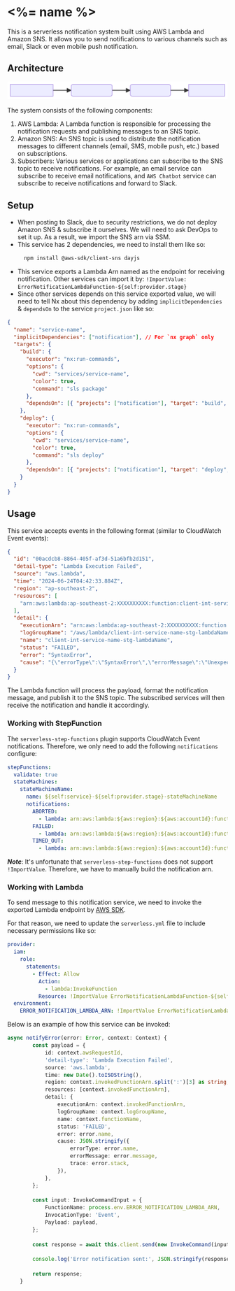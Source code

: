 # <%= name %>

This is a serverless notification system built using AWS Lambda and Amazon SNS. It allows you to send notifications to various channels such as email, Slack or even mobile push notification.

## Architecture

![Architecture Diagram](docs/architecture-diagram.svg)

The system consists of the following components:

1. AWS Lambda: A Lambda function is responsible for processing the notification requests and publishing messages to an SNS topic.
2. Amazon SNS: An SNS topic is used to distribute the notification messages to different channels (email, SMS, mobile push, etc.) based on subscriptions.
3. Subscribers: Various services or applications can subscribe to the SNS topic to receive notifications. For example, an email service can subscribe to receive email notifications, and `AWS Chatbot` service can subscribe to receive notifications and forward to Slack.

## Setup

- When posting to Slack, due to security restrictions, we do not deploy Amazon SNS & subscribe it ourselves. We will need to ask DevOps to set it up. As a result, we import the SNS arn via SSM.
- This service has 2 dependencies, we need to install them like so:
  ```bash
    npm install @aws-sdk/client-sns dayjs
  ```
- This service exports a Lambda Arn named as the endpoint for receiving notification. Other services can import it by: `!ImportValue: ErrorNotificationLambdaFunction-${self:provider.stage}`
- Since other services depends on this service exported value, we will need to tell Nx about this dependency by adding `implicitDependencies` & `dependsOn` to the service `project.json` like so:

```json
{
  "name": "service-name",
  "implicitDependencies": ["notification"], // For `nx graph` only
  "targets": {
    "build": {
      "executor": "nx:run-commands",
      "options": {
        "cwd": "services/service-name",
        "color": true,
        "command": "sls package"
      },
      "dependsOn": [{ "projects": ["notification"], "target": "build", "params": "forward" }]
    },
    "deploy": {
      "executor": "nx:run-commands",
      "options": {
        "cwd": "services/service-name",
        "color": true,
        "command": "sls deploy"
      },
      "dependsOn": [{ "projects": ["notification"], "target": "deploy", "params": "forward" }]
    }
  }
}
```

## Usage

This service accepts events in the following format (similar to CloudWatch Event events):

```json
{
  "id": "00acdcb8-8864-405f-af3d-51a6bfb2d151",
  "detail-type": "Lambda Execution Failed",
  "source": "aws.lambda",
  "time": "2024-06-24T04:42:33.884Z",
  "region": "ap-southeast-2",
  "resources": [
    "arn:aws:lambda:ap-southeast-2:XXXXXXXXXX:function:client-int-service-name-stg-lambdaName"
  ],
  "detail": {
    "executionArn": "arn:aws:lambda:ap-southeast-2:XXXXXXXXXX:function:client-int-service-name-stg-lambdaName",
    "logGroupName": "/aws/lambda/client-int-service-name-stg-lambdaName",
    "name": "client-int-service-name-stg-lambdaName",
    "status": "FAILED",
    "error": "SyntaxError",
    "cause": "{\"errorType\":\"SyntaxError\",\"errorMessage\":\"Unexpected token u in JSON at position 0\",\"trace\":\"SyntaxError: Unexpected token u in JSON at position 0\\n    at JSON.parse (<anonymous>)\\n    at Runtime.V1 (/src/lambda/create-order.ts:39:34)\\n    at Runtime.handleOnceNonStreaming (file:///var/runtime/index.mjs:1173:29)\"}"
  }
}
```

The Lambda function will process the payload, format the notification message, and publish it to the SNS topic. The subscribed services will then receive the notification and handle it accordingly.

### Working with StepFunction

The `serverless-step-functions` plugin supports CloudWatch Event notifications. Therefore, we only need to add the following `notifications` configure:

```yaml
stepFunctions:
  validate: true
  stateMachines:
    stateMachineName:
      name: ${self:service}-${self:provider.stage}-stateMachineName
      notifications:
        ABORTED:
          - lambda: arn:aws:lambda:${aws:region}:${aws:accountId}:function:tt-int-notification-${self:provider.stage}-notifyError
        FAILED:
          - lambda: arn:aws:lambda:${aws:region}:${aws:accountId}:function:tt-int-notification-${self:provider.stage}-notifyError
        TIMED_OUT:
          - lambda: arn:aws:lambda:${aws:region}:${aws:accountId}:function:tt-int-notification-${self:provider.stage}-notifyError
```

**_Note_**: It's unfortunate that `serverless-step-functions` does not support `!ImportValue`. Therefore, we have to manually build the notification arn.

### Working with Lambda

To send message to this notification service, we need to invoke the exported Lambda endpoint by [AWS SDK](https://docs.aws.amazon.com/AWSJavaScriptSDK/v3/latest/client/lambda/command/InvokeCommand/).

For that reason, we need to update the `serverless.yml` file to include necessary permissions like so:

```yaml
provider:
  iam:
    role:
      statements:
        - Effect: Allow
          Action:
            - lambda:InvokeFunction
          Resource: !ImportValue ErrorNotificationLambdaFunction-${self:provider.stage}
  environment:
    ERROR_NOTIFICATION_LAMBDA_ARN: !ImportValue ErrorNotificationLambdaFunction-${self:provider.stage}
```

Below is an example of how this service can be invoked:

```typescript
async notifyError(error: Error, context: Context) {
        const payload = {
            id: context.awsRequestId,
            'detail-type': 'Lambda Execution Failed',
            source: 'aws.lambda',
            time: new Date().toISOString(),
            region: context.invokedFunctionArn.split(':')[3] as string,
            resources: [context.invokedFunctionArn],
            detail: {
                executionArn: context.invokedFunctionArn,
                logGroupName: context.logGroupName,
                name: context.functionName,
                status: 'FAILED',
                error: error.name,
                cause: JSON.stringify({
                    errorType: error.name,
                    errorMessage: error.message,
                    trace: error.stack,
                }),
            },
        };

        const input: InvokeCommandInput = {
            FunctionName: process.env.ERROR_NOTIFICATION_LAMBDA_ARN,
            InvocationType: 'Event',
            Payload: payload,
        };

        const response = await this.client.send(new InvokeCommand(input));

        console.log('Error notification sent:', JSON.stringify(response));

        return response;
    }
```
